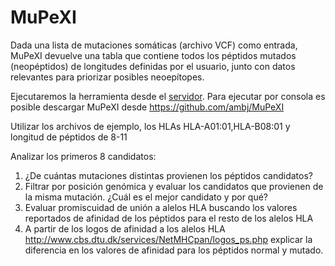 # MuPeXI

Dada una lista de mutaciones somáticas (archivo VCF) como entrada, MuPeXI devuelve una tabla que contiene todos los péptidos mutados (neopéptidos) de longitudes definidas por el usuario, junto con datos relevantes para priorizar posibles neoepítopes.

Ejecutaremos la herramienta desde el [servidor](http://www.cbs.dtu.dk/services/MuPeXI/). Para ejecutar por consola es posible descargar MuPeXI desde https://github.com/ambj/MuPeXI

Utilizar los archivos de ejemplo, los HLAs HLA-A01:01,HLA-B08:01 y longitud de péptidos de 8-11

Analizar los primeros 8 candidatos:

1. ¿De cuántas mutaciones distintas provienen los péptidos candidatos?
2. Filtrar por posición genómica y evaluar los candidatos que provienen de la misma mutación. ¿Cuál es el mejor candidato y por qué?
3. Evaluar promiscuidad de unión a alelos HLA buscando los valores reportados de afinidad de los péptidos para el resto de los alelos HLA
4. A partir de los logos de afinidad a los alelos HLA http://www.cbs.dtu.dk/services/NetMHCpan/logos_ps.php explicar la diferencia en los valores de afinidad para los péptidos normal y mutado.
